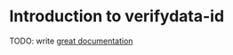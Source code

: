 # Introduction to verifydata-id

TODO: write [great documentation](http://jacobian.org/writing/what-to-write/)
